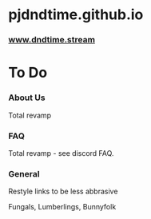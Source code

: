 # pjdndtime.github.io
### www.dndtime.stream

# To Do
	
### About Us
Total revamp
	
### FAQ
Total revamp - see discord FAQ.

### General
Restyle links to be less abbrasive

Fungals, Lumberlings, Bunnyfolk

